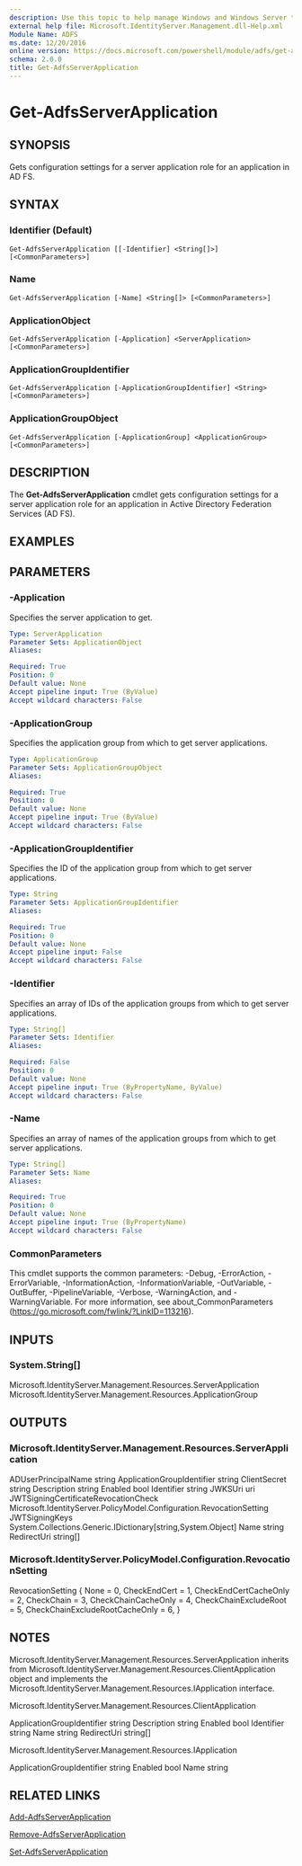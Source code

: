 ```yaml
---
description: Use this topic to help manage Windows and Windows Server technologies with Windows PowerShell.
external help file: Microsoft.IdentityServer.Management.dll-Help.xml
Module Name: ADFS
ms.date: 12/20/2016
online version: https://docs.microsoft.com/powershell/module/adfs/get-adfsserverapplication?view=windowsserver2016-ps&wt.mc_id=ps-gethelp
schema: 2.0.0
title: Get-AdfsServerApplication
---
```


# Get-AdfsServerApplication

## SYNOPSIS
Gets configuration settings for a server application role for an application in AD FS.

## SYNTAX

### Identifier (Default)
```
Get-AdfsServerApplication [[-Identifier] <String[]>] [<CommonParameters>]
```

### Name
```
Get-AdfsServerApplication [-Name] <String[]> [<CommonParameters>]
```

### ApplicationObject
```
Get-AdfsServerApplication [-Application] <ServerApplication> [<CommonParameters>]
```

### ApplicationGroupIdentifier
```
Get-AdfsServerApplication [-ApplicationGroupIdentifier] <String> [<CommonParameters>]
```

### ApplicationGroupObject
```
Get-AdfsServerApplication [-ApplicationGroup] <ApplicationGroup> [<CommonParameters>]
```

## DESCRIPTION
The **Get-AdfsServerApplication** cmdlet gets configuration settings for a server application role for an application in Active Directory Federation Services (AD FS).

## EXAMPLES

## PARAMETERS

### -Application
Specifies the server application to get.

```yaml
Type: ServerApplication
Parameter Sets: ApplicationObject
Aliases:

Required: True
Position: 0
Default value: None
Accept pipeline input: True (ByValue)
Accept wildcard characters: False
```

### -ApplicationGroup
Specifies the application group from which to get server applications.

```yaml
Type: ApplicationGroup
Parameter Sets: ApplicationGroupObject
Aliases:

Required: True
Position: 0
Default value: None
Accept pipeline input: True (ByValue)
Accept wildcard characters: False
```

### -ApplicationGroupIdentifier
Specifies the ID of the application group from which to get server applications.

```yaml
Type: String
Parameter Sets: ApplicationGroupIdentifier
Aliases:

Required: True
Position: 0
Default value: None
Accept pipeline input: False
Accept wildcard characters: False
```

### -Identifier
Specifies an array of IDs of the application groups from which to get server applications.

```yaml
Type: String[]
Parameter Sets: Identifier
Aliases:

Required: False
Position: 0
Default value: None
Accept pipeline input: True (ByPropertyName, ByValue)
Accept wildcard characters: False
```

### -Name
Specifies an array of names of the application groups from which to get server applications.

```yaml
Type: String[]
Parameter Sets: Name
Aliases:

Required: True
Position: 0
Default value: None
Accept pipeline input: True (ByPropertyName)
Accept wildcard characters: False
```

### CommonParameters
This cmdlet supports the common parameters: -Debug, -ErrorAction, -ErrorVariable, -InformationAction, -InformationVariable, -OutVariable, -OutBuffer, -PipelineVariable, -Verbose, -WarningAction, and -WarningVariable. For more information, see about_CommonParameters (https://go.microsoft.com/fwlink/?LinkID=113216).

## INPUTS

### System.String[]
Microsoft.IdentityServer.Management.Resources.ServerApplication
Microsoft.IdentityServer.Management.Resources.ApplicationGroup

## OUTPUTS

### Microsoft.IdentityServer.Management.Resources.ServerApplication
ADUserPrincipalName                               string
ApplicationGroupIdentifier                        string
ClientSecret                                      string
Description                                       string
Enabled                                           bool
Identifier                                        string
JWKSUri                                           uri
JWTSigningCertificateRevocationCheck              Microsoft.IdentityServer.PolicyModel.Configuration.RevocationSetting
JWTSigningKeys                                    System.Collections.Generic.IDictionary[string,System.Object]
Name                                              string
RedirectUri                                       string[]

### Microsoft.IdentityServer.PolicyModel.Configuration.RevocationSetting

RevocationSetting
{
   None = 0,
   CheckEndCert = 1,
   CheckEndCertCacheOnly = 2,
   CheckChain = 3,
   CheckChainCacheOnly = 4,
   CheckChainExcludeRoot = 5,
   CheckChainExcludeRootCacheOnly = 6,
}

## NOTES
Microsoft.IdentityServer.Management.Resources.ServerApplication inherits from Microsoft.IdentityServer.Management.Resources.ClientApplication object and implements the Microsoft.IdentityServer.Management.Resources.IApplication interface.

Microsoft.IdentityServer.Management.Resources.ClientApplication

ApplicationGroupIdentifier                        string
Description                                       string
Enabled                                           bool
Identifier                                        string
Name                                              string
RedirectUri                                       string[]

Microsoft.IdentityServer.Management.Resources.IApplication

ApplicationGroupIdentifier                        string
Enabled                                           bool
Name                                              string

## RELATED LINKS

[Add-AdfsServerApplication](./Add-AdfsServerApplication.md)

[Remove-AdfsServerApplication](./Remove-AdfsServerApplication.md)

[Set-AdfsServerApplication](./Set-AdfsServerApplication.md)
